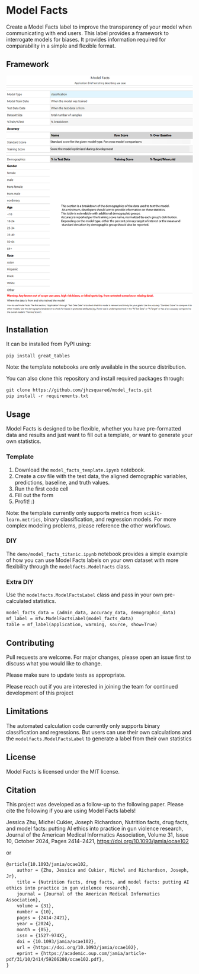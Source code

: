 # Model Facts
Create a Model Facts label to improve the transparency of your model when communicating with end users. 
This label provides a framework to interrogate models for biases. 
It provides information required for comparability in a simple and flexible format. 

## Framework
![Model Facts](https://raw.githubusercontent.com/jhzsquared/model_facts/main/model_facts.png)

## Installation
It can be installed from PyPI using: 

```pip install great_tables```

Note: the template notebooks are only available in the source distribution.

You can also clone this repository and install required packages through:

```
git clone https://github.com/jhzsquared/model_facts.git
pip install -r requirements.txt
```

## Usage
Model Facts is designed to be flexible, whether you have pre-formatted data and results and just want to fill out a template, or want to generate your own statistics.

### Template
1. Download the `model_facts_template.ipynb` notebook.
2. Create a csv file with the test data, the aligned demographic variables, predictions, baseline, and truth values.
3. Run the first code cell
4. Fill out the form
5. Profit! :)

Note: the template currently only supports metrics from `scikit-learn.metrics`, binary classification, and regression models. For more complex modeling problems, please reference the other workflows.

### DIY
The `demo/model_facts_titanic.ipynb` notebook provides a simple example of how you can use Model Facts labels on your own dataset with more flexibility through the `modelfacts.ModelFacts` class.

### Extra DIY
Use the `modelfacts.ModelFactsLabel` class and pass in your own pre-calculated statistics.

```
model_facts_data = (admin_data, accuracy_data, demographic_data)
mf_label = mfw.ModelFactsLabel(model_facts_data)
table = mf_label(application, warning, source, show=True)
```

## Contributing
Pull requests are welcome. For major changes, please open an issue first
to discuss what you would like to change.

Please make sure to update tests as appropriate.

Please reach out if you are interested in joining the team for continued development of this project

## Limitations
The automated calculation code currently only supports binary classification and regressions. But users can use their own calculations and the `modelfacts.ModelFactsLabel` to generate a label from their own statistics

## License
Model Facts is licensed under the MIT license.
## Citation
This project was developed as a follow-up to the following paper. Please cite the following if you are using Model Facts labels!

Jessica Zhu, Michel Cukier, Joseph Richardson, Nutrition facts, drug facts, and model facts: putting AI ethics into practice in gun violence research, Journal of the American Medical Informatics Association, Volume 31, Issue 10, October 2024, Pages 2414–2421, https://doi.org/10.1093/jamia/ocae102

or 

```
@article{10.1093/jamia/ocae102,
    author = {Zhu, Jessica and Cukier, Michel and Richardson, Joseph, Jr},
    title = {Nutrition facts, drug facts, and model facts: putting AI ethics into practice in gun violence research},
    journal = {Journal of the American Medical Informatics Association},
    volume = {31},
    number = {10},
    pages = {2414-2421},
    year = {2024},
    month = {05},
    issn = {1527-974X},
    doi = {10.1093/jamia/ocae102},
    url = {https://doi.org/10.1093/jamia/ocae102},
    eprint = {https://academic.oup.com/jamia/article-pdf/31/10/2414/59206288/ocae102.pdf},
}
```